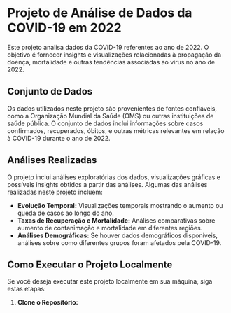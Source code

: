 # Projeto de Análise de Dados da COVID-19 em 2022

Este projeto analisa dados da COVID-19 referentes ao ano de 2022. O objetivo é fornecer insights e visualizações relacionadas à propagação da doença, mortalidade e outras tendências associadas ao vírus no ano de 2022.

## Conjunto de Dados

Os dados utilizados neste projeto são provenientes de fontes confiáveis, como a Organização Mundial da Saúde (OMS) ou outras instituições de saúde pública. O conjunto de dados inclui informações sobre casos confirmados, recuperados, óbitos, e outras métricas relevantes em relação à COVID-19 durante o ano de 2022.

## Análises Realizadas

O projeto inclui análises exploratórias dos dados, visualizações gráficas e possíveis insights obtidos a partir das análises. Algumas das análises realizadas neste projeto incluem:

- **Evolução Temporal:** Visualizações temporais mostrando o aumento ou queda de casos ao longo do ano.
- **Taxas de Recuperação e Mortalidade:** Análises comparativas sobre aumento de contanimação e mortalidade em diferentes regiões.
- **Análises Demográficas:** Se houver dados demográficos disponíveis, análises sobre como diferentes grupos foram afetados pela COVID-19.

## Como Executar o Projeto Localmente

Se você deseja executar este projeto localmente em sua máquina, siga estas etapas:

1. **Clone o Repositório:**
